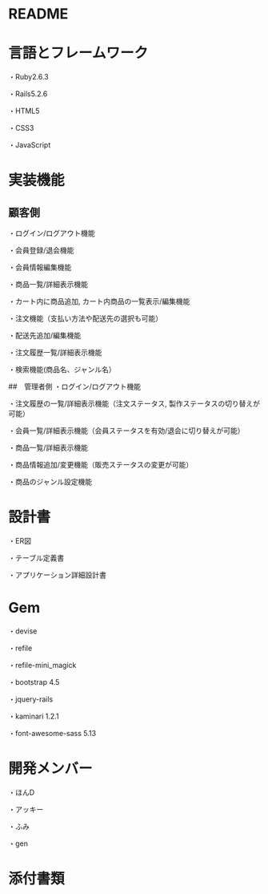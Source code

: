 # README

# 言語とフレームワーク
・Ruby2.6.3

・Rails5.2.6

・HTML5

・CSS3

・JavaScript

# 実装機能
## 顧客側
・ログイン/ログアウト機能

・会員登録/退会機能

・会員情報編集機能

・商品一覧/詳細表示機能

・カート内に商品追加, カート内商品の一覧表示/編集機能

・注文機能（支払い方法や配送先の選択も可能）

・配送先追加/編集機能

・注文履歴一覧/詳細表示機能

・検索機能(商品名、ジャンル名）

##　管理者側
・ログイン/ログアウト機能

・注文履歴の一覧/詳細表示機能（注文ステータス, 製作ステータスの切り替えが可能）

・会員一覧/詳細表示機能（会員ステータスを有効/退会に切り替えが可能）

・商品一覧/詳細表示機能

・商品情報追加/変更機能（販売ステータスの変更が可能）

・商品のジャンル設定機能

# 設計書
・ER図

・テーブル定義書

・アプリケーション詳細設計書

# Gem
・devise

・refile

・refile-mini_magick

・bootstrap 4.5

・jquery-rails

・kaminari 1.2.1

・font-awesome-sass 5.13

# 開発メンバー

・ほんD

・アッキー

・ふみ

・gen

# 添付書類
